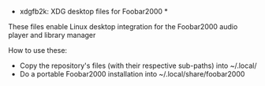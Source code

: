 * xdgfb2k: XDG desktop files for Foobar2000 *

These files enable Linux desktop integration for the Foobar2000 audio player and library manager

How to use these:
- Copy the repository's files (with their respective sub-paths) into ~/.local/
- Do a portable Foobar2000 installation into ~/.local/share/foobar2000
